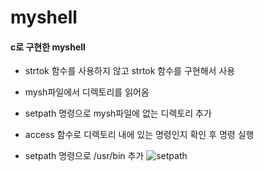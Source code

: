 # myshell
#### c로 구현한 myshell

- strtok 함수를 사용하지 않고 strtok 함수를 구현해서 사용
- mysh파일에서 디렉토리를 읽어옴
- setpath 명령으로 mysh파일에 없는 디렉토리 추가
- access 함수로 디렉토리 내에 있는 명령인지 확인 후 명령 실행


- setpath 명령으로 /usr/bin 추가
![setpath](https://user-images.githubusercontent.com/71490340/93850937-24e8ba00-fcea-11ea-8de7-2c2bce3537ec.gif)
